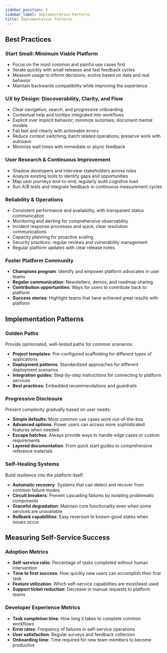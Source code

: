 ```yaml
---
sidebar_position: 4
sidebar_label: Implementation Patterns
title: Implementation Patterns
---
```


## Best Practices

### Start Small: Minimum Viable Platform

- Focus on the most common and painful use cases first
- Iterate quickly with small releases and fast feedback cycles
- Measure usage to inform decisions; evolve based on data and real behavior
- Maintain backwards compatibility while improving the experience

### UX by Design: Discoverability, Clarity, and Flow

- Clear navigation, search, and progressive onboarding
- Contextual help and tooltips integrated into workflows
- Explicit over implicit behavior; minimize surprises; document mental models
- Fail fast and clearly with actionable errors
- Reduce context switching; batch related operations; preserve work with autosave
- Minimize wait times with immediate or async feedback

### User Research & Continuous Improvement

- Shadow developers and interview stakeholders across roles
- Analyze existing tools to identify gaps and opportunities
- Map user journeys end-to-end; regularly audit cognitive load
- Run A/B tests and integrate feedback in continuous measurement cycles

### Reliability & Operations

- Consistent performance and availability, with transparent status communication
- Monitoring and alerting for comprehensive observability
- Incident response processes and quick, clear resolution communications
- Capacity planning for proactive scaling
- Security practices: regular reviews and vulnerability management
- Regular platform updates with clear release notes

### Foster Platform Community

- **Champions program**: Identify and empower platform advocates in user teams
- **Regular communication**: Newsletters, demos, and roadmap sharing
- **Contribution opportunities**: Ways for users to contribute back to platform
- **Success stories**: Highlight teams that have achieved great results with platform

## Implementation Patterns

### Golden Paths

Provide opinionated, well-tested paths for common scenarios:

- **Project templates**: Pre-configured scaffolding for different types of applications
- **Deployment patterns**: Standardized approaches for different deployment scenarios
- **Integration guides**: Step-by-step instructions for connecting to platform services
- **Best practices**: Embedded recommendations and guardrails

### Progressive Disclosure

Present complexity gradually based on user needs:

- **Simple defaults**: Most common use cases work out-of-the-box
- **Advanced options**: Power users can access more sophisticated features when needed
- **Escape hatches**: Always provide ways to handle edge cases or custom requirements
- **Layered documentation**: From quick start guides to comprehensive reference materials

### Self-Healing Systems

Build resilience into the platform itself:

- **Automatic recovery**: Systems that can detect and recover from common failure modes
- **Circuit breakers**: Prevent cascading failures by isolating problematic components
- **Graceful degradation**: Maintain core functionality even when some services are unavailable
- **Rollback capabilities**: Easy reversion to known-good states when issues occur

## Measuring Self-Service Success

### Adoption Metrics

- **Self-service ratio**: Percentage of tasks completed without human intervention
- **Time to first success**: How quickly new users can accomplish their first task
- **Feature utilization**: Which self-service capabilities are most/least used
- **Support ticket reduction**: Decrease in manual requests to platform teams

### Developer Experience Metrics

- **Task completion time**: How long it takes to complete common workflows
- **Error rates**: Frequency of failures in self-service operations
- **User satisfaction**: Regular surveys and feedback collection
- **Onboarding time**: Time required for new team members to become productive
